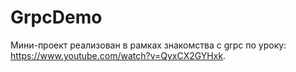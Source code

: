 # GrpcDemo

Мини-проект реализован в рамках знакомства с grpc по уроку: https://www.youtube.com/watch?v=QyxCX2GYHxk.
